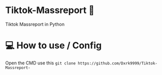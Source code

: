 # Tiktok-Massreport 📱
Tiktok Massreport in Python
# 💻 How to use / Config
Open the CMD use this ```git clone https://github.com/Dxrk9999/Tiktok-Massreport- ```
